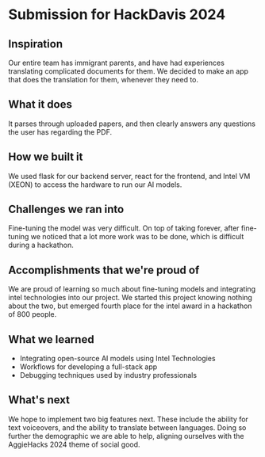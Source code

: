# Submission for HackDavis 2024

## Inspiration
Our entire team has immigrant parents, and have had experiences translating complicated documents for them. We decided to make an app that does the translation for them, whenever they need to.
## What it does
It parses through uploaded papers, and then clearly answers any questions the user has regarding the PDF.
## How we built it
We used flask for our backend server, react for the frontend, and Intel VM (XEON) to access the hardware to run our AI models.
## Challenges we ran into
Fine-tuning the model was very  difficult. On top of taking forever, after fine-tuning we noticed that a lot more work was to be done, which is difficult during a hackathon.
## Accomplishments that we're proud of
We are proud of learning so much about fine-tuning models and integrating intel technologies into our project. We started this project knowing nothing about the two, but emerged fourth place for the intel award in a hackathon of 800 people.
## What we learned
- Integrating open-source AI models using Intel Technologies
- Workflows for developing a full-stack app
- Debugging techniques used by industry professionals
## What's next
We hope to implement two big features next. These include the ability for text voiceovers, and the ability to translate between languages. Doing so further the demographic we are able to help, aligning ourselves with the AggieHacks 2024 theme of social good.
